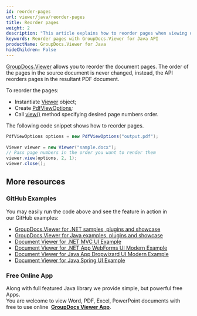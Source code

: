 ```yaml
---
id: reorder-pages
url: viewer/java/reorder-pages
title: Reorder pages
weight: 2
description: "This article explains how to reorder pages when viewing documents with GroupDocs.Viewer within your Java applications."
keywords: Reorder pages with GroupDocs.Viewer for Java API
productName: GroupDocs.Viewer for Java
hideChildren: False
---
```

[GroupDocs.Viewer](https://products.groupdocs.com/viewer/java) allows you to reorder the document pages. The order of the pages in the source document is never changed, instead, the API reorders pages in the resultant PDF document.

To reorder the pages:

*   Instantiate [Viewer](https://apireference.groupdocs.com/java/viewer/com.groupdocs.viewer/Viewer) object;
*   Create [PdfViewOptions](https://apireference.groupdocs.com/java/viewer/com.groupdocs.viewer.options/PdfViewOptions)*;*
*   Call [view()](https://apireference.groupdocs.com/java/viewer/com.groupdocs.viewer/Viewer#view(com.groupdocs.viewer.options.ViewOptions)) method specifying desired page numbers order.

The following code snippet shows how to reorder pages. 

```java
PdfViewOptions options = new PdfViewOptions("output.pdf");
 
Viewer viewer = new Viewer("sample.docx");
// Pass page numbers in the order you want to render them
viewer.view(options, 2, 1);
viewer.close();
```

## More resources
### GitHub Examples
You may easily run the code above and see the feature in action in our GitHub examples:
*   [GroupDocs.Viewer for .NET samples, plugins and showcase](https://github.com/groupdocs-viewer/GroupDocs.Viewer-for-.NET)    
*   [GroupDocs.Viewer for Java examples, plugins and showcase](https://github.com/groupdocs-viewer/GroupDocs.Viewer-for-Java)    
*   [Document Viewer for .NET MVC UI Example](https://github.com/groupdocs-viewer/GroupDocs.Viewer-for-.NET-MVC)    
*   [Document Viewer for .NET App WebForms UI Modern Example](https://github.com/groupdocs-viewer/GroupDocs.Viewer-for-.NET-WebForms)    
*   [Document Viewer for Java App Dropwizard UI Modern Example](https://github.com/groupdocs-viewer/GroupDocs.Viewer-for-Java-Dropwizard)    
*   [Document Viewer for Java Spring UI Example](https://github.com/groupdocs-viewer/GroupDocs.Viewer-for-Java-Spring)
    
### Free Online App
Along with full featured Java library we provide simple, but powerful free Apps.  
You are welcome to view Word, PDF, Excel, PowerPoint documents with free to use online  **[GroupDocs Viewer App](https://products.groupdocs.app/viewer)**.